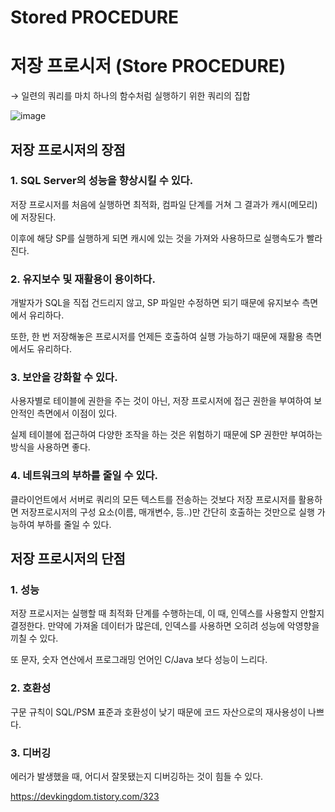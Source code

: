 # Stored PROCEDURE

# 저장 프로시저 (Store PROCEDURE)

→ 일련의 쿼리를 마치 하나의 함수처럼 실행하기 위한 쿼리의 집합

![image](https://github.com/user-attachments/assets/0bbbc0b2-7d2b-4f09-8fb3-c15ef1fe00bb)


## 저장 프로시저의 장점

### 1. SQL Server의 성능을 향상시킬 수 있다.

저장 프로시저를 처음에 실행하면 최적화, 컴파일 단계를 거쳐 그 결과가 캐시(메모리)에 저장된다.

이후에 해당 SP를 실행하게 되면 캐시에 있는 것을 가져와 사용하므로 실행속도가 빨라진다.

### 2. 유지보수 및 재활용이 용이하다.

개발자가 SQL을 직접 건드리지 않고, SP 파일만 수정하면 되기 때문에 유지보수 측면에서 유리하다.

또한, 한 번 저장해놓은 프로시저를 언제든 호출하여 실행 가능하기 때문에 재활용 측면에서도 유리하다.

### 3. 보안을 강화할 수 있다.

사용자별로 테이블에 권한을 주는 것이 아닌, 저장 프로시저에 접근 권한을 부여하여 보안적인 측면에서 이점이 있다.

실제 테이블에 접근하여 다양한 조작을 하는 것은 위험하기 때문에 SP 권한만 부여하는 방식을 사용하면 좋다.

### 4. 네트워크의 부하를 줄일 수 있다.

클라이언트에서 서버로 쿼리의 모든 텍스트를 전송하는 것보다 저장 프로시저를 활용하면 저장프로시저의 구성 요소(이름, 매개변수, 등..)만 간단히 호출하는 것만으로 실행 가능하여 부하를 줄일 수 있다.

## 저장 프로시저의 단점

### 1. 성능

저장 프로시저는 실행할 때 최적화 단계를 수행하는데, 이 때, 인덱스를 사용할지 안할지 결정한다. 만약에 가져올 데이터가 많은데, 인덱스를 사용하면 오히려 성능에 악영향을 끼칠 수 있다.

또 문자, 숫자 연산에서 프로그래밍 언어인 C/Java 보다 성능이 느리다.

### 2. 호환성

구문 규칙이 SQL/PSM 표준과 호환성이 낮기 때문에 코드 자산으로의 재사용성이 나쁘다.

### 3. 디버깅

에러가 발생했을 때, 어디서 잘못됐는지 디버깅하는 것이 힘들 수 있다.

https://devkingdom.tistory.com/323
